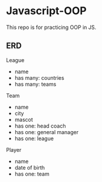 # Javascript-OOP

This repo is for practicing OOP in JS.

## ERD

League
* name
* has many: countries
* has many: teams

Team
* name
* city
* mascot
* has one: head coach
* has one: general manager
* has one: league

Player
* name
* date of birth
* has one: team